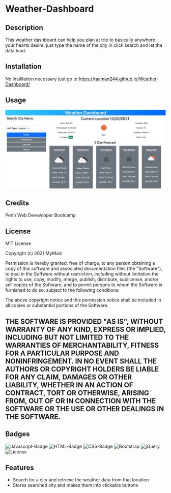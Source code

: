 # Weather-Dashboard

## Description
This weather dashboard can help you plan at trip to basically anywhere your hearts desire. just type the name of the city in click search and let tha data load.

## Installation
No instillation necessary just go to https://rayman244.github.io/Weather-Dashboard/
## Usage
![alt text](assets/imgs/Weathe-Dashboard.png)

## Credits
Penn Web Devewloper Bootcamp

## License
MIT License

Copyright (c) 2021 MyMain

Permission is hereby granted, free of charge, to any person obtaining a copy of this software and associated documentation files (the "Software"), to deal in the Software without restriction, including without limitation the rights to use, copy, modify, merge, publish, distribute, sublicense, and/or sell copies of the Software, and to permit persons to whom the Software is furnished to do so, subject to the following conditions:

The above copyright notice and this permission notice shall be included in all copies or substantial portions of the Software.

THE SOFTWARE IS PROVIDED "AS IS", WITHOUT WARRANTY OF ANY KIND, EXPRESS OR IMPLIED, INCLUDING BUT NOT LIMITED TO THE WARRANTIES OF MERCHANTABILITY, FITNESS FOR A PARTICULAR PURPOSE AND NONINFRINGEMENT. IN NO EVENT SHALL THE AUTHORS OR COPYRIGHT HOLDERS BE LIABLE FOR ANY CLAIM, DAMAGES OR OTHER LIABILITY, WHETHER IN AN ACTION OF CONTRACT, TORT OR OTHERWISE, ARISING FROM, OUT OF OR IN CONNECTION WITH THE SOFTWARE OR THE USE OR OTHER DEALINGS IN THE SOFTWARE.
---

## Badges
![Javascript-Badge](https://img.shields.io/badge/Code-Javascript-yellow)
![HTML-Badge](https://img.shields.io/badge/Code-HTML-%23DA391E)
![CSS-Badge](https://img.shields.io/badge/Code-CSS-blue)
![Bootstrap](https://img.shields.io/badge/Code-Bootstrap-green)
![jQuery](https://img.shields.io/badge/Code-jQuery-blue)
![License](https://img.shields.io/badge/license-MIT-lightgrey)


## Features
- Search for a city and retrieve the weather data from that location
- Stores searched city and makes them into clickable buttons 
